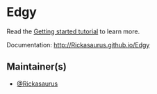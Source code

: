 # Edgy 
    
Read the [Getting started tutorial](http://Rickasaurus.github.io/Edgy/index.html#Getting-started) to learn more.

Documentation: http://Rickasaurus.github.io/Edgy

## Maintainer(s)

- [@Rickasaurus](https://github.com/Rickasaurus)
